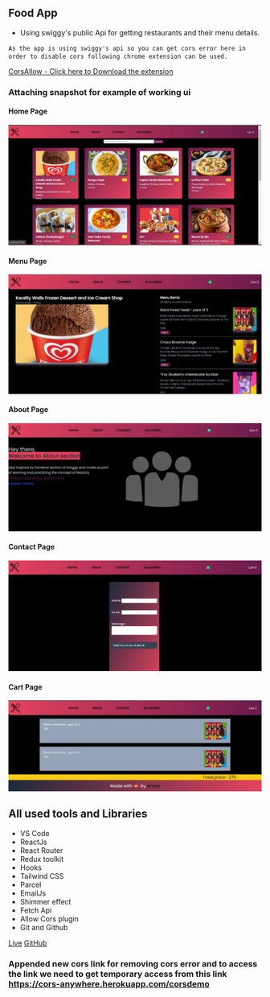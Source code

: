## Food App

- Using swiggy's public Api for getting restaurants and their menu details.
```
As the app is using swiggy's api so you can get cors error here in order to disable cors following chrome extension can be used.
```
[CorsAllow - Click here to Download the extension](https://chrome.google.com/webstore/detail/allow-cors-access-control/lhobafahddgcelffkeicbaginigeejlf?hl=en)

### Attaching snapshot for example of working ui
#### Home Page
![Home Page](src/assets/working1.jpg)
#### Menu Page
![Menu](src/assets/working4.jpg)
#### About Page
![About Page](src/assets/working2.jpg)
#### Contact Page
![Contact Page](src/assets/working3.jpg)
#### Cart Page
![Cart Page](src/assets/working5.jpg)

## All used tools and Libraries
- VS Code
- ReactJs
- React Router
- Redux toolkit
- Hooks
- Tailwind CSS
- Parcel
- EmailJs
- Shimmer effect
- Fetch Api
- Allow Cors plugin
- Git and Github


[Live](https://foodtestapp.netlify.app/)
[GitHub](https://github.com/amaanraaz/foodapp)

### Appended new cors link for removing cors error and to access the link we need to get temporary access from this link https://cors-anywhere.herokuapp.com/corsdemo